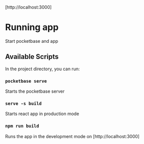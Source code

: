 

[http://localhost:3000]

# Running app
Start pocketbase and app

## Available Scripts
In the project directory, you can run:

### `pocketbase serve`
Starts the pocketbase server

### `serve -s build`
Starts react app in production mode

### `npm run build`
Runs the app in the development mode on [http://localhost:3000]
